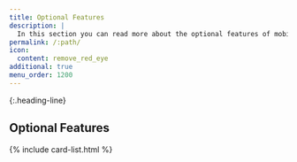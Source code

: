 ```yaml
---
title: Optional Features
description: |
  In this section you can read more about the optional features of mobile SDKs.
permalink: /:path/
icon:
  content: remove_red_eye
additional: true
menu_order: 1200
---
```


{:.heading-line}
## Optional Features

{% include card-list.html %}
